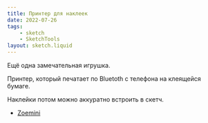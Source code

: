 ```yaml
---
title: Принтер для наклеек
date: 2022-07-26
tags:
    - sketch
    - SketchTools
layout: sketch.liquid
---
```


Ещё одна замечательная игрушка.

Принтер, который печатает по Bluetoth с телефона на клеящейся бумаге.

Наклейки потом можно аккуратно встроить в скетч.

-   [Zoemini](https://www.canon.ru/printers/zoemini/)
